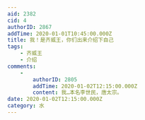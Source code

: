 ```yaml
---
aid: 2382
cid: 4
authorID: 2867
addTime: 2020-01-01T10:45:00.000Z
title: 我！是齐威王，你们出来介绍下自己
tags:
    - 齐威王
    - 介绍
comments:
    -
        authorID: 2805
        addTime: 2020-01-02T12:15:00.000Z
        content: 我…本名李世民，唐太宗。
date: 2020-01-02T12:15:00.000Z
category: 水
---
```



